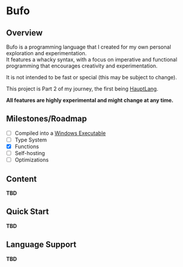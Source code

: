 # Bufo
## Overview
Bufo is a programming language that I created for my own personal exploration and experimentation.  
It features a whacky syntax, with a focus on imperative and functional programming that encourages creativity and experimentation.

It is not intended to be fast or special (this may be subject to change).

This project is Part 2 of my journey, the first being [HauptLang](https://github.com/MrLagSux/HauptLang).

**All features are highly experimental and might change at any time.**

## Milestones/Roadmap
- [ ] Compiled into a [Windows Executable](https://en.wikipedia.org/wiki/Portable_Executable)
- [ ] Type System
- [x] Functions
- [ ] Self-hosting
- [ ] Optimizations

## Content
**TBD**

## Quick Start
**TBD**

## Language Support
**TBD**